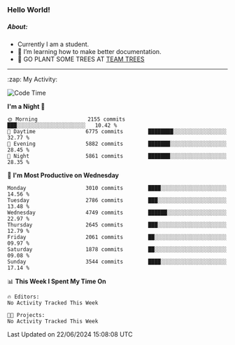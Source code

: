 ### Hello World!

##### About:
- Currently I am a student.
- 🌱 I’m learning how to make better documentation.
- 🌱 GO PLANT SOME TREES AT [TEAM TREES](https://teamtrees.org/)

---
  <summary>:zap: My Activity:</summary>
  
<!--START_SECTION:waka-->
![Code Time](http://img.shields.io/badge/Code%20Time-1%2C377%20hrs%2025%20mins-blue)

**I'm a Night 🦉** 

```text
🌞 Morning                2155 commits        ███░░░░░░░░░░░░░░░░░░░░░░   10.42 % 
🌆 Daytime                6775 commits        ████████░░░░░░░░░░░░░░░░░   32.77 % 
🌃 Evening                5882 commits        ███████░░░░░░░░░░░░░░░░░░   28.45 % 
🌙 Night                  5861 commits        ███████░░░░░░░░░░░░░░░░░░   28.35 % 
```
📅 **I'm Most Productive on Wednesday** 

```text
Monday                   3010 commits        ████░░░░░░░░░░░░░░░░░░░░░   14.56 % 
Tuesday                  2786 commits        ███░░░░░░░░░░░░░░░░░░░░░░   13.48 % 
Wednesday                4749 commits        ██████░░░░░░░░░░░░░░░░░░░   22.97 % 
Thursday                 2645 commits        ███░░░░░░░░░░░░░░░░░░░░░░   12.79 % 
Friday                   2061 commits        ██░░░░░░░░░░░░░░░░░░░░░░░   09.97 % 
Saturday                 1878 commits        ██░░░░░░░░░░░░░░░░░░░░░░░   09.08 % 
Sunday                   3544 commits        ████░░░░░░░░░░░░░░░░░░░░░   17.14 % 
```


📊 **This Week I Spent My Time On** 

```text
🔥 Editors: 
No Activity Tracked This Week

🐱‍💻 Projects: 
No Activity Tracked This Week
```


 Last Updated on 22/06/2024 15:08:08 UTC
<!--END_SECTION:waka-->
